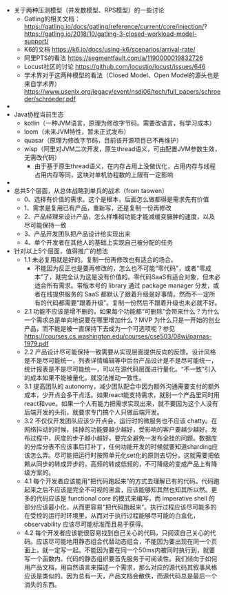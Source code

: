- 关于两种压测模型（并发数模型、RPS模型）的一些讨论
	- Gatling的相关文档：
	  https://gatling.io/docs/gatling/reference/current/core/injection/?
	  https://gatling.io/2018/10/gatling-3-closed-workload-model-support/
	- K6的文档
	  https://k6.io/docs/using-k6/scenarios/arrival-rate/
	- 阿里PTS的看法
	  https://segmentfault.com/a/1190000019832726
	- Locust社区的讨论
	  https://github.com/locustio/locust/issues/646
	- 学术界对于这两种模型的看法（Closed Model、Open Model的源头也是来自学术界）
	  https://www.usenix.org/legacy/event/nsdi06/tech/full_papers/schroeder/schroeder.pdf
-
- Java协程当前生态
	- kotlin（一种JVM语言，原理为修改字节码。需要改语言，有学习成本）
	- loom（未来JVM特性，暂未正式发布）
	- quasar（原理为修改字节码，目前该开源项目已不再维护）
	- wisp（阿里对JVM二次开发，原生thread语义，可由配置JVM参数生效，无需改代码）
		- 由于基于原生thread语义，在内存占用上没做优化，占用内存与线程占用内存等同，这块对单机协程数的上限有一定影响
-
- 总共5个层面，从总体战略到单兵的战术（from taowen）
	- 0、选择有价值的需求。这个是根本，后面怎么做都得是需求先有价值
	- 1、需求是复用已有产品，重新写，还是复制一份再修改
	- 2、产品经理来设计产品，怎么样堆砌功能才能减缓变臃肿的速度，以及尽可能保持一致
	- 3、产品开发团队把产品设计给实现出来
	- 4、单个开发者在其他人的基础上实现自己被分配的任务
- 针对以上5个层面，值得推广的想法
	- 1.1 未必复用就是好的。复制一份再修改也有适合的场合。
		- 不能因为反正也是要再修改的，怎么也不可能“零代码”，或者“零成本”了，就完全认为这是没有价值的。零代码SaaS有适合对象，但未必适合所有需求。带版本号的 library 通过 package manager 分发，或者在线提供服务的 SaaS 都默认了跟着升级是好事情。然而不一定所有的代码都需要“跟着升级”。复制一份然后不跟着升级也未必就不好。
	- 2.1 功能不应该是增不删的，如果每个功能都“可删除”会带来什么？为什么一个需求总是单向地说要在哪里增加什么？MVP 为什么只是一开始的创业产品，而不能是被一直保持下去成为一个可选项呢？参见 https://courses.cs.washington.edu/courses/cse503/08wi/parnas-1979.pdf
	- 2.2 产品设计尽可能保持一致需要从实现层面提供反向的反馈。设计风格是不是尽可能统一，列表详情编辑等中后台产品设计是不是尽可能统一，统计报表是不是尽可能统一，可以在源代码层面进行量化。“不一致”引入的成本如果不能被量化，就没法推动一致性。
	- 3.1 提高团队的 autonomy，减少团队配合中因为额外沟通需要支付的额外成本，少开点会多干点活。如果react能支持需求，就别一个产品里同时用react和vue。如果一个人有能力把需求实现出来，就不要因为这个人没有后端开发的头衔，就要求专门搞个人只做后端开发。
	- 3.2 不仅仅开发团队应该少开点会，运行时的微服务也不应该 chatty。在网络抖动的时候，挂掉的功能要越少越好，受影响的客户要越少越好。发布过程中，灰度的步子越小越好，要完全避免一发布全挂的问题。数据库的分库分表不应该事后打补丁，任何功能开发的时候就要知道sharding应该怎么弄。尽可能把运行时按照单元化set化的原则去切分。这就需要把依赖从同步的转成异步的，高频的转成低频的，不可降级的变成产品上有降级方案的。
	- 4.1 每个开发者应该能用“把代码跑起来”的方式去理解已有的代码。代码跑起来之后不应该是完全不可视的黑盒，应该能够知其然也知其所以然。更多的代码应该是 functional core 的模式来编写，而 imperative shell 的部分应该最小化，从而更容易“把代码跑起来”。执行过程应该尽可能多的在受控的运行时环境里，从而对于执行过程能够尽可能的白盒化，observability 应该尽可能标准而且易于获得。
	- 4.2 每个开发者应该能很容易找到自己关心的代码，只阅读自己关心的代码。应该尽可能地用静态组合代替动态组合，不能因为要出现在同一个页面上，就一定写一起。不能因为要在同一个50ms内被同时执行到，就要写一个函数内。代码的静态组织要首先服务于可阅读性。我们倾向于如何用产品文档，用自然语言来描述一个需求，那么对应的源代码其叙事风格应该是类似的。因为总有一天，产品文档会散佚，而源代码总是最后一个消失的东西。